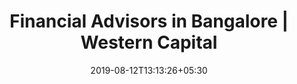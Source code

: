 ---
title: "Financial Advisors in Bangalore | Western Capital"
date: 2019-08-12T13:13:26+05:30
type: "pages"
layout: "advisors"
description: "WFinancial advisors at Western Capital provide structured financing solutions to companies for better utilization of working capital. Contact our financial advisors in Bangalore"
keyword: "financial advisors in bangalore"
class: "active"

---